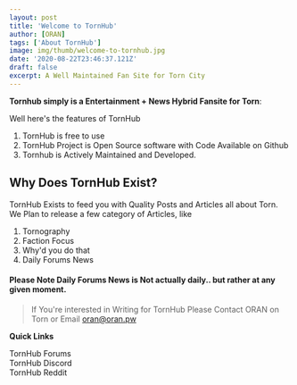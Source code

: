 ```yaml
---
layout: post
title: 'Welcome to TornHub'
author: [ORAN]
tags: ['About TornHub']
image: img/thumb/welcome-to-tornhub.jpg
date: '2020-08-22T23:46:37.121Z'
draft: false
excerpt: A Well Maintained Fan Site for Torn City
---
```


**Tornhub simply is a Entertainment + News Hybrid Fansite for Torn**:

Well here's the features of TornHub
1. TornHub is free to use
2. TornHub Project is Open Source software with Code Available on Github
3. Tornhub is Actively Maintained and Developed.

## Why Does TornHub Exist?
TornHub Exists to feed you with Quality Posts and Articles all about Torn.
We Plan to release a few category of Articles, like

1. Tornography
2. Faction Focus
3. Why'd you do that
4. Daily Forums News  

#### Please Note Daily Forums News is Not actually daily.. but rather at any given moment.

>If You're interested in Writing for TornHub Please Contact ORAN on Torn or Email oran@oran.pw

**Quick Links**  

TornHub Forums  
TornHub Discord  
TornHub Reddit  
